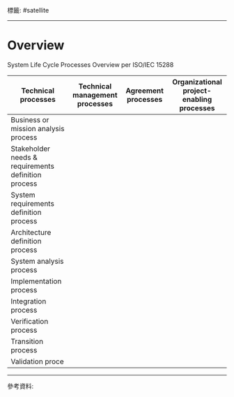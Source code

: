 標籤: #satellite 

---

# Overview

System Life Cycle Processes Overview per ISO/IEC 15288

| Technical processes                                 | Technical management processes | Agreement processes | Organizational project-enabling processes |
| --------------------------------------------------- | ------------------------------ | ------------------- | ----------------------------------------- |
| Business or mission analysis process                |                                |                     |                                           |
| Stakeholder needs & requirements definition process |                                |                     |                                           |
| System requirements definition process              |                                |                     |                                           |
| Architecture definition process                     |                                |                     |                                           |
| System analysis process                             |                                |                     |                                           |
| Implementation process                              |                                |                     |                                           |
| Integration process                                 |                                |                     |                                           |
| Verification process                                |                                |                     |                                           |
| Transition process                                  |                                |                     |                                           |
| Validation proce                                                    |                                |                     |                                           |

---

參考資料:

[]()